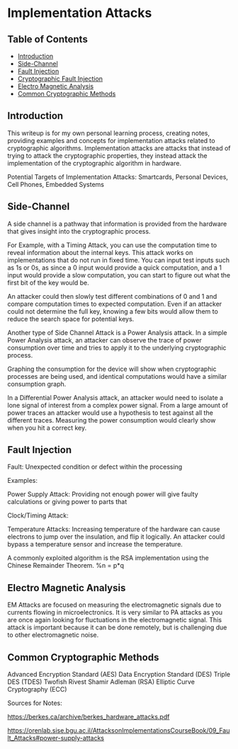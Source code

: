 
# Implementation Attacks

## Table of Contents
* [Introduction](#introduction)
* [Side-Channel](#Side-Channel)
* [Fault Injection](#Fault-Injection)
* [Cryptographic Fault Injection](#Cryptographic-Fault-Injection)
* [Electro Magnetic Analysis](#Electro-Magnetic-Analysis)
* [Common Cryptographic Methods](#Common-Cryptographic-Methods)


## Introduction

This writeup is for my own personal learning process, creating notes, providing examples and concepts for implementation attacks related to cryptographic algorithms. Implementation attacks are attacks that instead of trying to attack the cryptographic properties, they instead attack the implementation of the cryptographic algorithm in hardware. 

Potential Targets of Implementation Attacks: Smartcards, Personal Devices, Cell Phones, Embedded Systems

## Side-Channel 

A side channel is a pathway that information is provided from the hardware that gives insight into the cryptographic process.

For Example, with a Timing Attack, you can use the computation time to reveal information about the internal keys. This attack works on implementations that do not run in fixed time. You can input test inputs such as 1s or 0s, as since a 0 input would provide a quick computation, and a 1 input would provide a slow computation, you can start to figure out what the first bit of the key would be.

An attacker could then slowly test different combinations of 0 and 1 and compare computation times to expected computation. Even if an attacker could not determine the full key, knowing a few bits would allow them to reduce the search space for potential keys.

Another type of Side Channel Attack is a Power Analysis attack. In a simple Power Analysis attack, an attacker can observe the trace of power consumption over time and tries to apply it to the underlying cryptographic process. 

Graphing the consumption for the device will show when cryptographic processes are being used, and identical computations would have a similar consumption graph. 

In a Differential Power Analysis attack, an attacker would need to isolate a lone signal of interest from a complex power signal. From a large amount of power traces an attacker would use a hypothesis to test against all the different traces. Measuring the power consumption would clearly show when you hit a correct key.

## Fault Injection

Fault: Unexpected condition or defect within the processing

Examples: 

Power Supply Attack: Providing not enough power will give faulty calculations or giving power to parts that 

Clock/Timing Attack: 

Temperature Attacks: Increasing temperature of the hardware can cause electrons to jump over the insulation, and flip it logically. An attacker could bypass a temperature sensor and increase the temperature.

A commonly exploited algorithm is the RSA implementation using the Chinese Remainder Theorem. %n = p*q 

## Electro Magnetic Analysis

EM Attacks are focused on measuring the electromagnetic signals due to currents flowing in microelectronics. It is very similar to PA attacks as you are once again looking for fluctuations in the electromagnetic signal. This attack is important because it can be done remotely, but is challenging due to other electromagnetic noise.

## Common Cryptographic Methods

Advanced Encryption Standard (AES)
Data Encryption Standard (DES)
Triple DES (TDES)
Twofish
Rivest Shamir Adleman (RSA)
Elliptic Curve Cryptography (ECC) 

Sources for Notes:

https://berkes.ca/archive/berkes_hardware_attacks.pdf

https://orenlab.sise.bgu.ac.il/AttacksonImplementationsCourseBook/09_Fault_Attacks#power-supply-attacks

